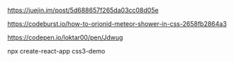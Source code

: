 https://juejin.im/post/5d688657f265da03cc08d05e

https://codeburst.io/how-to-orionid-meteor-shower-in-css-2658fb2864a3

https://codepen.io/loktar00/pen/Jdwug

npx create-react-app css3-demo